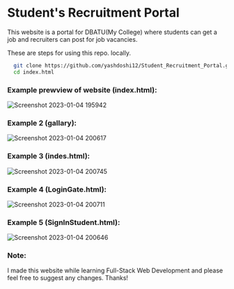 # Student's Recruitment Portal

This website is a portal for DBATU(My College) where students can get a job and recruiters can post for job vacancies.

These are steps for using this repo. locally.
```bash
  git clone https://github.com/yashdoshi12/Student_Recruitment_Portal.git
  cd index.html
```

### Example prewview of website (index.html):
![Screenshot 2023-01-04 195942](https://user-images.githubusercontent.com/39629707/210578017-d8740f12-c360-4680-9528-9942c8d40445.jpg)


### Example 2 (gallary):
![Screenshot 2023-01-04 200617](https://user-images.githubusercontent.com/39629707/210578885-607de8e9-a2f8-4579-91ee-4e17d562ab52.jpg)

### Example 3 (indes.html):

![Screenshot 2023-01-04 200745](https://user-images.githubusercontent.com/39629707/210579023-6773b7f9-f23a-45fe-bb44-c3c81d184eb0.jpg)

### Example 4 (LoginGate.html):

![Screenshot 2023-01-04 200711](https://user-images.githubusercontent.com/39629707/210579057-f4370bf8-377a-4143-86fe-7dcc0c431ed5.jpg)

### Example 5 (SignInStudent.html):
![Screenshot 2023-01-04 200646](https://user-images.githubusercontent.com/39629707/210580606-2d3d94b2-6368-491a-9072-ab70bc0f290f.jpg)


### Note:
I made this website while learning Full-Stack Web Development and please feel free to suggest any changes. Thanks!

